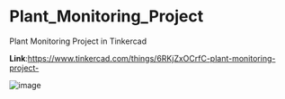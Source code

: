 # Plant_Monitoring_Project
Plant Monitoring Project in Tinkercad


**Link**:https://www.tinkercad.com/things/6RKjZxOCrfC-plant-monitoring-project-

![image](https://github.com/user-attachments/assets/38e1dc98-0fa7-4504-af10-27220f6e727c)
